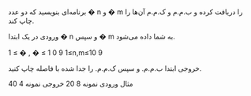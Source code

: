 برنامه‌ای بنویسید که دو عدد 
�
n و 
�
m را دریافت کرده و ب.م.م و ک.م.م آن‌ها را چاپ کند.

ورودی
در یک ابتدا 
�
n و سپس 
�
m به شما داده می‌شود.

1
≤
�
,
�
≤
1
0
9
1≤n,m≤10 
9
 

خروجی
ابتدا ب.م.م. و سپس ک.م.م. را جدا شده با فاصله چاپ کنید.

مثال
ورودی نمونه
8 20
خروجی نمونه
4 40
